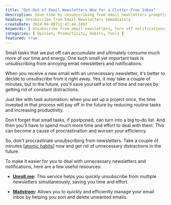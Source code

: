```yaml
---
title: "Opt-Out of Email Newsletters Now for a Clutter-Free Inbox"
description: Save time by unsubscribing from email newsletters promptly
heading: Unsubscribe from Email Newsletters Immediately
createDate: 2024-04-08T11:47:44.249Z
keywords: [ Unsubscribe from email newsletters, Turn off notifications, Email management tips, Notification management, Email overload, Focus improvement ]
categories: [ Opinion, Productivity, Habits, Tools ]
featured: true
---
```


Small tasks that we put off can accumulate and ultimately consume much more of our time and energy. One such small yet important task is unsubscribing from annoying email newsletters and notifications.

When you receive a new email with an unnecessary newsletter, it's better to decide to unsubscribe from it right away. Yes, it may take a couple of minutes, but in the future, you'll save yourself a lot of time and nerves by getting rid of constant distractions.

Just like with task automation: when you set up a project once, the time invested in that process will pay off in the future by reducing routine tasks and increasing productivity.

Don't forget that small tasks, if postponed, can turn into a big to-do list. And then you'll have to spend much more time and effort to deal with them. This can become a cause of procrastination and worsen your efficiency.

So, don't procrastinate unsubscribing from newsletters. Take a couple of minutes [[atomic habits](https://jamesclear.com/atomic-habits)] now and get rid of unnecessary distractions in the future.

To make it easier for you to deal with unnecessary newsletters and notifications, here are a few useful resources:

- **[Unroll.me](https://unroll.me/):** This service helps you quickly unsubscribe from multiple newsletters simultaneously, saving you time and effort.

- **[Mailstrom](https://mailstrom.co/):** Allows you to quickly and efficiently manage your email inbox by helping you sort and delete unwanted emails.
